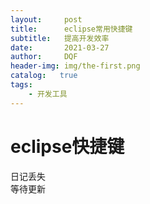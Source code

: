 ```yaml
---
layout:     post
title:      eclipse常用快捷键
subtitle:   提高开发效率
date:       2021-03-27
author:     DQF
header-img: img/the-first.png
catalog:   true
tags:
    - 开发工具
---
```

# eclipse快捷键
日记丢失  
等待更新